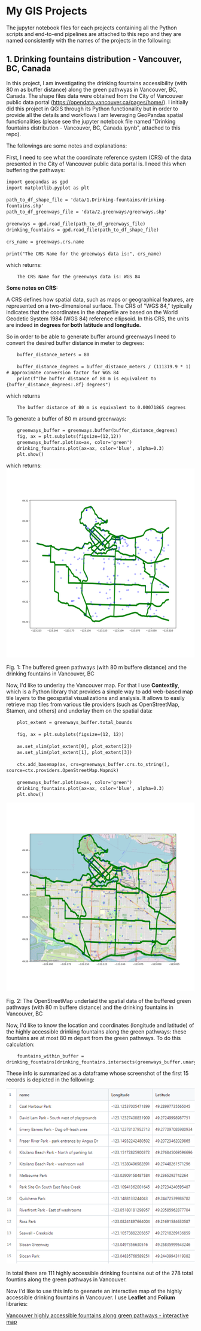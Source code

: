 
# My GIS Projects

The jupyter notebook files for each projects containing all the Python scripts and end-to-end pipelines are attached to this repo and they are named consistently with the names of the projects in the following:

## 1. Drinking fountains distribution - Vancouver, BC, Canada

In this project, I am investigating the drinking fountains accessibility (with 80 m as buffer distance) along the green pathwyas in Vancouver, BC, Canada. The shape files data were obtained from the City of Vancouver public data portal (https://opendata.vancouver.ca/pages/home/). I initially did this project in QGIS through its Python functionality but in order to provide all the details and workflows I am leveraging GeoPandas spatial functionalities (please see the jupyter notebook file named "Drinking fountains distribution - Vancouver, BC, Canada.ipynb", attached to this repo). 


The followings are some notes and explanations:

First, I need to see what the coordinate reference system (CRS) of the data presented in the City of Vancouver public data portal is. I need this when buffering the pathways:


    import geopandas as gpd
    import matplotlib.pyplot as plt

    path_to_df_shape_file = 'data/1.Drinking-fountains/drinking-fountains.shp'
    path_to_df_greenways_file = 'data/2.greenways/greenways.shp'

    greenways = gpd.read_file(path_to_df_greenways_file)
    drinking_fountains = gpd.read_file(path_to_df_shape_file)

    crs_name = greenways.crs.name

    print("The CRS Name for the greenways data is:", crs_name)

which returns:

        The CRS Name for the greenways data is: WGS 84

S**ome notes on CRS:**

A CRS defines how spatial data, such as maps or geographical features, are represented on a two-dimensional surface. The CRS of "WGS 84," typically indicates that the coordinates in the shapefile are based on the World Geodetic System 1984 (WGS 84) reference ellipsoid. In this CRS, the units are indeed **in degrees for both latitude and longitude.**

So in order to be able to generate buffer around
 greenways I need to convert the desired buffer distance in meter to degrees:

        buffer_distance_meters = 80

        buffer_distance_degrees = buffer_distance_meters / (111319.9 * 1)  # Approximate conversion factor for WGS 84
        print(f"The buffer distance of 80 m is equivalent to {buffer_distance_degrees:.8f} degrees")

which returns

        The buffer distance of 80 m is equivalent to 0.00071865 degrees

To generate a buffer of 80 m around greenways:

        greenways_buffer = greenways.buffer(buffer_distance_degrees)
        fig, ax = plt.subplots(figsize=(12,12))
        greenways_buffer.plot(ax=ax, color='green')
        drinking_fountains.plot(ax=ax, color='blue', alpha=0.3)
        plt.show()

which returns:
![!](https://raw.githubusercontent.com/DanialArab/Geospatial_Data_Science/main/My%20GIS%20Projects/plots/80_m_buffered_greenways_plus_df.png)

Fig. 1: The buffered green pathways (with 80 m buffere distance) and the drinking fountains in Vancouver, BC

Now, I'd like to underlay the Vancouver map. For that I use **Contextily**, which is a Python library that provides a simple way to add web-based map tile layers to the geospatial visualizations and analysis. It allows to easily retrieve map tiles from various tile providers (such as OpenStreetMap, Stamen, and others) and underlay them on the spatial data:

        plot_extent = greenways_buffer.total_bounds

        fig, ax = plt.subplots(figsize=(12, 12)) 

        ax.set_xlim(plot_extent[0], plot_extent[2])
        ax.set_ylim(plot_extent[1], plot_extent[3])

        ctx.add_basemap(ax, crs=greenways_buffer.crs.to_string(), source=ctx.providers.OpenStreetMap.Mapnik)

        greenways_buffer.plot(ax=ax, color='green')
        drinking_fountains.plot(ax=ax, color='blue', alpha=0.3)
        plt.show()


![](https://raw.githubusercontent.com/DanialArab/Geospatial_Data_Science/main/My%20GIS%20Projects/plots/80_m_buffered_greenways_plus_df_with_osm.png)

Fig. 2: The OpenStreetMap underlaid the spatial data of the buffered green pathways (with 80 m buffere distance) and the drinking fountains in Vancouver, BC


Now, I'd like to know the location and coordinates (longitude and latitude) of the highly accessible drinking fountains along the green pathways: these fountains are at most 80 m depart from the green pathways. To do this calculation:


        fountains_within_buffer = drinking_fountains[drinking_fountains.intersects(greenways_buffer.unary_union)]

These info is summarized as a dataframe whose screenshot of the first 15 records is depicted in the following:

![](https://raw.githubusercontent.com/DanialArab/Geospatial_Data_Science/main/My%20GIS%20Projects/plots/fountains_within_buffer_dataframe.PNG)

In total there are 111 highly accessible drinking fountains out of the 278 total fountins along the green pathways in Vancouver. 

Now I'd like to use this info to geenarte an interactive map of the highly accessible drinking fountains in Vancouver. I use **Leaflet** and **Folium** libraries:


[Vancouver highly accessible fountains along green pathways - interactive map](https://danialarab.github.io/map/)
